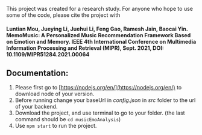 This project was created for a research study. For anyone who hope to use some of the code, please cite the project with
#### Luntian Mou, Jueying Li, Juehui Li, Feng Gao, Ramesh Jain, Baocai Yin. MemoMusic: A Personalized Music Recommendation Framework Based on Emotion and Memory. IEEE 4th International Conference on Multimedia Information Processing and Retrieval (MIPR), Sept. 2021, DOI: 10.1109/MIPR51284.2021.00064

## Documentation:
1. Please first go to [https://nodejs.org/en/](https://nodejs.org/en/) to download node of your version.
2. Before running change your baseUrl in *config.json* in *src* folder to the url of your backend.
3. Download the project, and use terminal to go to your folder. (the last command should be `cd musicEmoAnalysis`)
4. Use `npm start` to run the project.

